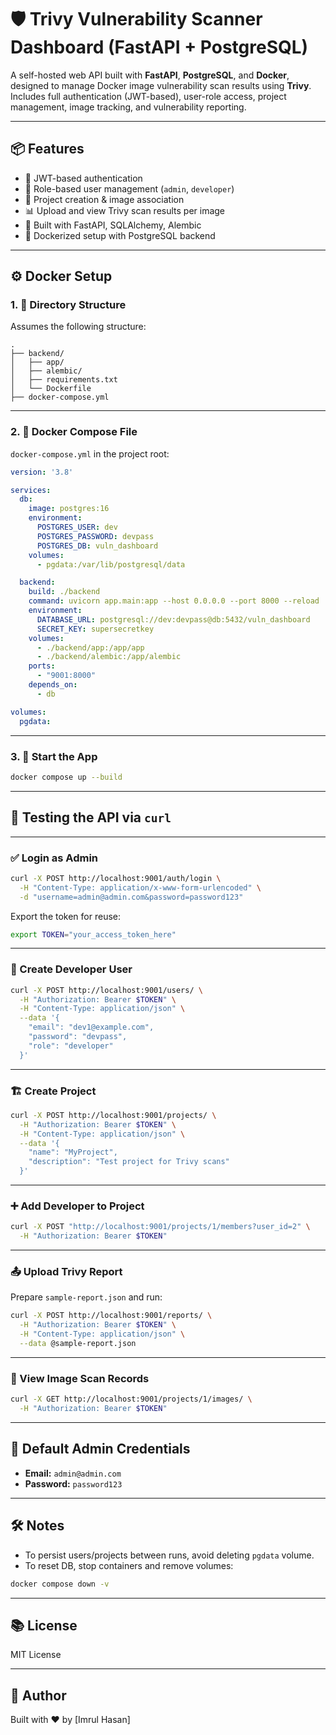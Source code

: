 # 🛡️ Trivy Vulnerability Scanner Dashboard (FastAPI + PostgreSQL)

A self-hosted web API built with **FastAPI**, **PostgreSQL**, and **Docker**, designed to manage Docker image vulnerability scan results using **Trivy**. Includes full authentication (JWT-based), user-role access, project management, image tracking, and vulnerability reporting.

---

## 📦 Features

- 🔐 JWT-based authentication
- 👥 Role-based user management (`admin`, `developer`)
- 📁 Project creation & image association
- 📊 Upload and view Trivy scan results per image
- 📄 Built with FastAPI, SQLAlchemy, Alembic
- 🐳 Dockerized setup with PostgreSQL backend

---

## ⚙️ Docker Setup

### 1. 📁 Directory Structure

Assumes the following structure:

```
.
├── backend/
│   ├── app/
│   ├── alembic/
│   ├── requirements.txt
│   └── Dockerfile
├── docker-compose.yml
```

---

### 2. 🐳 Docker Compose File

`docker-compose.yml` in the project root:

```yaml
version: '3.8'

services:
  db:
    image: postgres:16
    environment:
      POSTGRES_USER: dev
      POSTGRES_PASSWORD: devpass
      POSTGRES_DB: vuln_dashboard
    volumes:
      - pgdata:/var/lib/postgresql/data

  backend:
    build: ./backend
    command: uvicorn app.main:app --host 0.0.0.0 --port 8000 --reload
    environment:
      DATABASE_URL: postgresql://dev:devpass@db:5432/vuln_dashboard
      SECRET_KEY: supersecretkey
    volumes:
      - ./backend/app:/app/app
      - ./backend/alembic:/app/alembic
    ports:
      - "9001:8000"
    depends_on:
      - db

volumes:
  pgdata:
```

---

### 3. 🚀 Start the App

```bash
docker compose up --build
```

---

## 🧪 Testing the API via `curl`

---

### ✅ Login as Admin

```bash
curl -X POST http://localhost:9001/auth/login \
  -H "Content-Type: application/x-www-form-urlencoded" \
  -d "username=admin@admin.com&password=password123"
```

Export the token for reuse:

```bash
export TOKEN="your_access_token_here"
```

---

### 👤 Create Developer User

```bash
curl -X POST http://localhost:9001/users/ \
  -H "Authorization: Bearer $TOKEN" \
  -H "Content-Type: application/json" \
  --data '{
    "email": "dev1@example.com",
    "password": "devpass",
    "role": "developer"
  }'
```

---

### 🏗️ Create Project

```bash
curl -X POST http://localhost:9001/projects/ \
  -H "Authorization: Bearer $TOKEN" \
  -H "Content-Type: application/json" \
  --data '{
    "name": "MyProject",
    "description": "Test project for Trivy scans"
  }'
```

---

### ➕ Add Developer to Project

```bash
curl -X POST "http://localhost:9001/projects/1/members?user_id=2" \
  -H "Authorization: Bearer $TOKEN"
```

---

### 📤 Upload Trivy Report

Prepare `sample-report.json` and run:

```bash
curl -X POST http://localhost:9001/reports/ \
  -H "Authorization: Bearer $TOKEN" \
  -H "Content-Type: application/json" \
  --data @sample-report.json
```

---

### 📸 View Image Scan Records

```bash
curl -X GET http://localhost:9001/projects/1/images/ \
  -H "Authorization: Bearer $TOKEN"
```

---

## 🔑 Default Admin Credentials

- **Email:** `admin@admin.com`
- **Password:** `password123`

---

## 🛠️ Notes

- To persist users/projects between runs, avoid deleting `pgdata` volume.
- To reset DB, stop containers and remove volumes:

```bash
docker compose down -v
```

---

## 📚 License

MIT License

---

## 💬 Author

Built with ❤️ by [Imrul Hasan]